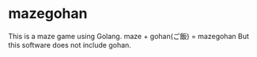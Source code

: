 # mazegohan
This is a maze game using Golang.
maze + gohan(ご飯) = mazegohan
But this software does not include gohan.
